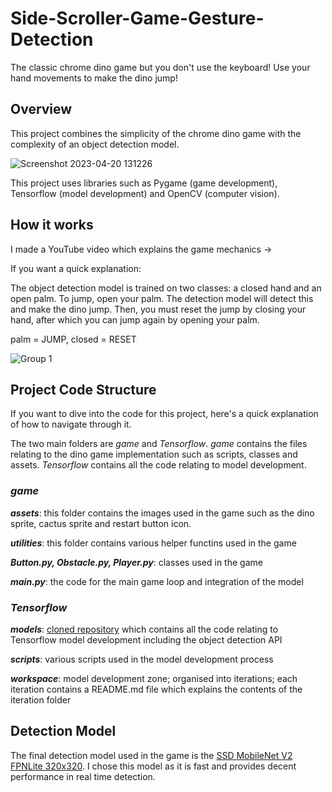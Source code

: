# Side-Scroller-Game-Gesture-Detection
The classic chrome dino game but you don't use the keyboard! Use your hand movements to make the dino jump!

## Overview

This project combines the simplicity of the chrome dino game with the complexity of an object detection model.

![Screenshot 2023-04-20 131226](https://user-images.githubusercontent.com/87762282/233249112-ad933c3d-810a-49ff-bcb3-03e8bc98c9ec.png)

This project uses libraries such as Pygame (game development), Tensorflow (model development) and OpenCV (computer vision).

## How it works

I made a YouTube video which explains the game mechanics ->

If you want a quick explanation:

The object detection model is trained on two classes: a closed hand and an open palm. To jump, open your palm. The detection model will detect this and make the dino jump. Then, you must reset the jump by closing your hand, after which you can jump again by opening your palm.

palm = JUMP, closed = RESET

![Group 1](https://user-images.githubusercontent.com/87762282/233251641-56517779-70f4-445e-9060-3eaec3dd661f.png)

## Project Code Structure

If you want to dive into the code for this project, here's a quick explanation of how to navigate through it.

The two main folders are *game* and *Tensorflow*. *game* contains the files relating to the dino game implementation such as scripts, classes and assets. *Tensorflow* contains all the code relating to model development.

### *game*

***assets***: this folder contains the images used in the game such as the dino sprite, cactus sprite and restart button icon.

***utilities***: this folder contains various helper functins used in the game

***Button.py, Obstacle.py, Player.py***: classes used in the game

***main.py***: the code for the main game loop and integration of the model

### *Tensorflow*

***models***: [cloned repository](https://github.com/tensorflow/models) which contains all the code relating to Tensorflow model development including the object detection API

***scripts***: various scripts used in the model development process

***workspace***: model development zone; organised into iterations; each iteration contains a README.md file which explains the contents of the iteration folder

## Detection Model

The final detection model used in the game is the [SSD MobileNet V2 FPNLite 320x320](https://github.com/tensorflow/models/blob/master/research/object_detection/g3doc/tf2_detection_zoo.md). I chose this model as it is fast and provides decent performance in real time detection.
